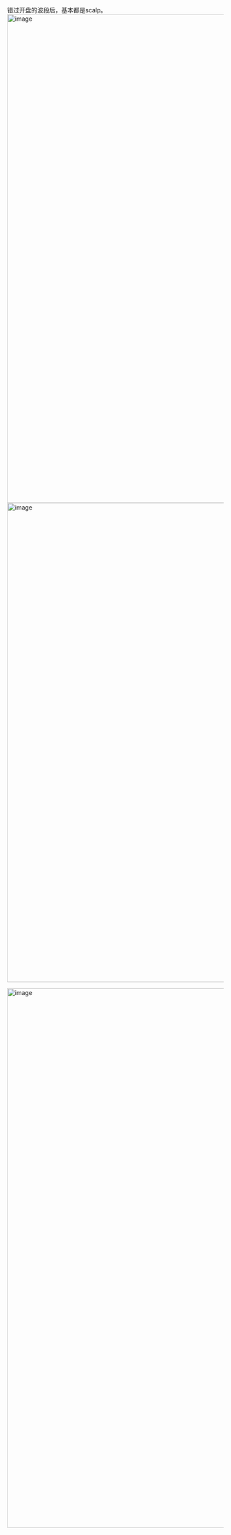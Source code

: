 错过开盘的波段后，基本都是scalp。  
<img width="2566" height="1134" alt="image" src="https://github.com/user-attachments/assets/6d885878-b4f5-478b-a041-ed56c866277b" />
<img width="2632" height="1112" alt="image" src="https://github.com/user-attachments/assets/eb143801-d385-4e01-acef-ef852d846679" />

<img width="2250" height="1252" alt="image" src="https://github.com/user-attachments/assets/575dd0a2-e2a4-476c-aec3-4537b8e9465b" />


